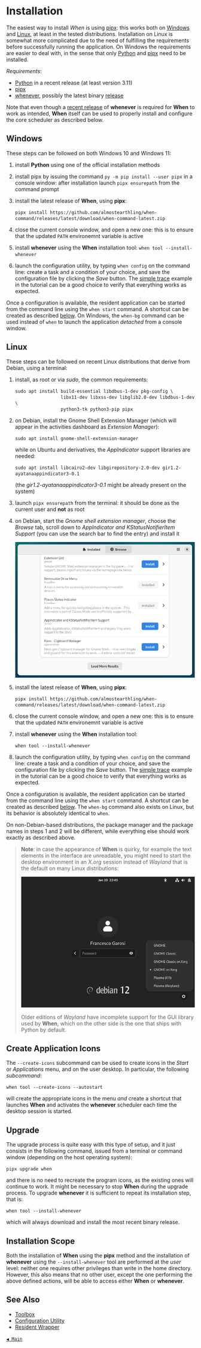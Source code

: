 # Installation

The easiest way to install _When_ is using [pipx](https://pipx.pypa.io/): this works both on [Windows](#windows) and [Linux](#linux), at least in the tested distributions. Installation on Linux is somewhat more complicated due to the need of fulfilling the requirements before successfully running the application. On Windows the requirements are easier to deal with, in the sense that only [Python](https://www.python.org/) and [pipx](https://pipx.pypa.io/) need to be installed.

_Requirements_:

* [Python](https://www.python.org/) in a recent release (at least version 3.11)
* [pipx](https://pipx.pypa.io/)
* [whenever](https://github.com/almostearthling/whenever), possibly the latest binary [release](https://github.com/almostearthling/whenever/releases)

Note that even though a [recent release](https://github.com/almostearthling/whenever/releases/latest) of **whenever** is required for **When** to work as intended, **When** itself can be used to properly install and configure the core scheduler as described below.


## Windows

These steps can be followed on both Windows 10 and Windows 11:

1. install **Python** using one of the official installation methods
2. install pipx by issuing the command `py -m pip install --user pipx` in a console window: after installation launch `pipx ensurepath` from the command prompt
3. install the latest release of **When**, using **pipx**:

   ```batch
   pipx install https://github.com/almostearthling/when-command/releases/latest/download/when-command-latest.zip
   ```

4. close the current console window, and open a new one: this is to ensure that the updated `PATH` environemnt variable is active
5. install **whenever** using the **When** installation tool: `when tool --install-whenever`
6. launch the configuration utility, by typing `when config` on the command line: create a task and a condition of your choice, and save the configuration file by clicking the _Save_ button. The [simple trace](tutorial.md#simple-trace) example in the tutorial can be a good choice to verify that everything works as expected.

Once a configuration is available, the resident application can be started from the command line using the `when start` command. A shortcut can be created as described [below](#create-application-icons). On Windows, the `when-bg` command can be used instead of `when` to launch the application _detached_ from a console window.


## Linux

These steps can be followed on recent Linux distributions that derive from Debian, using a terminal:

1. install, as root or via _sudo_, the common requirements:

   ```shell
   sudo apt install build-essential libdbus-1-dev pkg-config \
                    libx11-dev libxss-dev libglib2.0-dev libdbus-1-dev \
                    python3-tk python3-pip pipx
   ```

2. on Debian, install the Gnome Shell Extension Manager (which will appear in the activities dashboard as _Extension Manager_):

   ```shell
   sudo apt install gnome-shell-extension-manager
   ```

   while on Ubuntu and derivatives, the _AppIndicator_ support libraries are needed:

   ```shell
   sudo apt install libcairo2-dev libgirepository-2.0-dev gir1.2-ayatanaappindicator3-0.1
   ```

   (the _gir1.2-ayatanaappindicator3-0.1_ might be already present on the system)

3. launch `pipx ensurepath` from the terminal: it should be done as the current user and **not** as root
4. on Debian, start the _Gnome shell extension manager_, choose the _Browse_ tab, scroll down to _AppIndicator and KStatusNotifierItem Support_ (you can use the search bar to find the entry) and install it

   ![GnomeExtensionManager](graphics/install-linux-extmgr.png)

5. install the latest release of **When**, using **pipx**:

   ```shell
   pipx install https://github.com/almostearthling/when-command/releases/latest/download/when-command-latest.zip
   ```

6. close the current console window, and open a new one: this is to ensure that the updated `PATH` environemnt variable is active
7. install **whenever** using the **When** installation tool:

   ```shell
   when tool --install-whenever
   ```

8. launch the configuration utility, by typing `when config` on the command line: create a task and a condition of your choice, and save the configuration file by clicking the _Save_ button. The [simple trace](tutorial.md#simple-trace) example in the tutorial can be a good choice to verify that everything works as expected.

Once a configuration is available, the resident application can be started from the command line using the `when start` command. A shortcut can be created as described [below](#create-application-icons). The `when-bg` command also exists on Linux, but its behavior is absolutely identical to `when`.

On non-Debian-based distributions, the package manager and the package names in steps 1 and 2 will be different, while everything else should work exactly as described above.

> **Note**: in case the appearance of **When** is quirky, for example the text elements in the interface are unreadable, you might need to start the desktop environment in an _X.org_ session instead of _Wayland_ that is the default on many Linux distributions:
>
> ![GnomeLogin](graphics/install-gnome-login.png)
>
> Older editions of _Wayland_ have incomplete support for the GUI library used by **When**, which on the other side is the one that ships with Python by default.


## Create Application Icons

The `--create-icons` subcommand can be used to create icons in the _Start_ or _Applications_ menu, and on the user desktop. In particular, the following _subcommand_:

```shell
when tool --create-icons --autostart
```

will create the appropriate icons in the menu _and_ create a shortcut that launches **When** and activates the **whenever** scheduler each time the desktop session is started.


## Upgrade

The upgrade process is quite easy with this type of setup, and it just consists in the following command, issued from a terminal or command window (depending on the host operating system):

```shell
pipx upgrade when
```

and there is no need to recreate the program icons, as the existing ones will continue to work. It might be necessary to stop **When** during the upgrade process. To upgrade **whenever** it is sufficient to repeat its installation step, that is:

```shell
when tool --install-whenever
```

which will always download and install the most recent binary release.


## Installation Scope

Both the installation of **When** using the **pipx** method and the installation of **whenever** using the `--install-whenever` tool are performed at the _user_ level: neither one requires other privileges than write in the home directory. However, this also means that no other user, except the one performing the above defined actions, will be able to access either **When** or **whenever**.


## See Also

* [Toolbox](cli.md#toolbox)
* [Configuration Utility](cfgform.md)
* [Resident Wrapper](tray.md)


[`◀ Main`](main.md)


